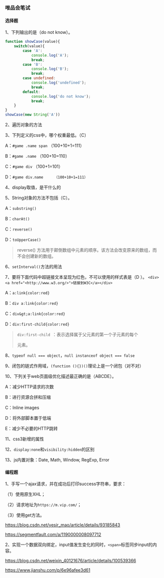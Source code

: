 ### 唯品会笔试

#### 选择题

1、下列输出的是（do not know）。

```javascript
function showCase(value){
    switch(value){
        case 'A':
            console.log('A');
            break;
        case 'B':
            console.log('B');
            break;
        case undefined:
            console.log('undefined');
            break;
        default:
            console.log('do not know');
            break;
    }
}
showCase(new String('A'))
```

2、遍历对象的方法

3、下列定义的css中，哪个权重最低。（C）

A：`#game .name span`     （100+10+1=111）

B：`#game .name`     （100+10=110）

C：`#game div`     （100+1=101）

D：`#game div.name     （100+10+1=111）`

4、display取值，是干什么的

5、String对象的方法不包括（C）。

A：`substring()`

B：`charAt()`

C：`reverse()`

D：`toUpperCase()`

> reverse() 方法用于颠倒数组中元素的顺序。该方法会改变原来的数组，而不会创建新的数组。

6、`setInterval()`方法的用法

7、要将下面代码中超链接文本呈现为红色，不可以使用的样式表是（D ）。 
` <div><a href="<http://www.w3.org/>">链接到W3C</a></div> `

A：`a:link{color:red}`

B：`div a:link{color:red}`

C：`div&gt;a:link{color:red}`

D：`div:first-child{color:red}`

> `div:first-child `：表示选择属于父元素的第一个子元素的每个 <div> 元素。

8、`typeof null === object`，`null instanceof object === false`

9、闭包的链式作用域，`(function (){})()`理论上是一个闭包（对不对）

10、下列关于web页面级优化描述最正确的是（ABCDE）。

A：减少HTTP请求的次数

B：进行资源合拼和压缩

C：Inline images

D：将外部脚本置于低端

E：减少不必要的HTTP跳转

11、css3新增的属性

12、`display:none`和`visibility:hidden`的区别

13、js内置对象：Date, Math, Window, RegExp, Error

#### 编程题

1、手写一个ajax请求，并在成功后打印success字符串，要求：

（1）使用原生XHL；

（2）请求地址为`https://m.vip.com/`；

（3）使用get方法。

https://blog.csdn.net/yesir_mao/article/details/93185843

https://segmentfault.com/a/1190000008097712

2、实现一个数据双向绑定，input值发生变化的同时，`<span>`标签同步input的内容。

https://blog.csdn.net/weixin_40121676/article/details/100539366

https://www.jianshu.com/p/6e96afee3d61 